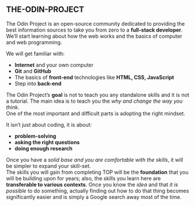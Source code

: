 ## THE-ODIN-PROJECT

The Odin Project is an open-source community dedicated to providing the best information sources to take you from zero to a **full-stack developer**.<br>
We’ll start learning about how the web works and the basics of computer and web programming.

We will get familiar with:
- **Internet** and your own computer
- **Git** and **GitHub**
- The basics of **front-end** technologies like **HTML, CSS, JavaScript**
- Step into **back-end**

The Odin Project’s **goal** is not to teach you any standalone skills and it is not a tutorial. The main idea is to teach you the *why and change the way you think*.<br>
One of the most important and difficult parts is adopting the right mindset.

It isn’t just about coding, it is about:
- **problem-solving**
- **asking the right questions**
- **doing enough research**

Once you have a *solid base and you are comfortable with the skills*,  it will be simpler to expand your skill-set.<br>
The skills you will gain from completing TOP will be the **foundation** that you will be building upon for years; also, the skills you learn here are **transferable to various contexts**. Once you know the *idea* and that *it is possible* to do something, actually finding out how to do that thing becomes significantly easier and is simply a Google search away most of the time.

